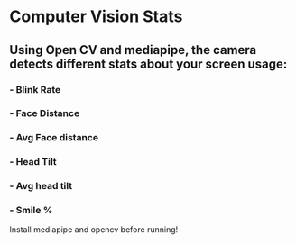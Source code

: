 # Computer Vision Stats

## Using Open CV and mediapipe, the camera detects different stats about your screen usage:

### - Blink Rate

### - Face Distance

### - Avg Face distance

### - Head Tilt

### - Avg head tilt

### - Smile %

Install mediapipe and opencv before running!
